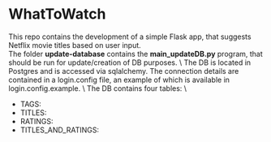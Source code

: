 # WhatToWatch
This repo contains the development of a simple Flask app, that suggests Netflix movie titles based on user input. \
The folder **update-database** contains the **main_updateDB.py** program, that should be run for update/creation of DB purposes. \ 
The DB is located in Postgres and is accessed via sqlalchemy. The connection details are contained in a login.config file, an example of which is available in login.config.example. \ 
The DB contains four tables: \
* TAGS: 
* TITLES:
* RATINGS:
* TITLES_AND_RATINGS: 
